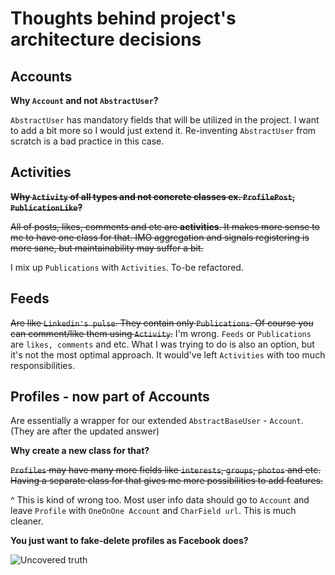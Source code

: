 # Thoughts behind project's architecture decisions


## **Accounts**

**Why `Account` and not `AbstractUser`?**

`AbstractUser` has mandatory fields that will be utilized in the project.
I want to add a bit more so I would just extend it. Re-inventing `AbstractUser` from scratch is a bad practice in this case.


## **Activities**

~~**Why `Activity` of all types and not concrete classes ex. `ProfilePost`, `PublicationLike`?**~~

~~All of posts, likes, comments and etc are __activities__. It makes more sense to me to have one class for that.
IMO aggregation and signals registering is more sane, but maintainability may suffer a bit.~~

I mix up `Publications` with `Activities`. To-be refactored.


## **Feeds**

~~Are like `Linkedin's pulse`. They contain only `Publications`. Of course you can comment/like them using `Activity`.~~
I'm wrong. `Feeds` or `Publications` are `likes, comments` and etc. What I was trying to do is also an option, but
it's not the most optimal approach. It would've left `Activities` with too much responsibilities.


## **Profiles** - now part of **Accounts**

Are essentially a wrapper for our extended `AbstractBaseUser` - `Account`. (They are after the updated answer)

**Why create a new class for that?**

~~`Profiles` may have many more fields like `interests`, `groups`, `photos` and etc.
Having a separate class for that gives me more possibilities to add features.~~

^ This is kind of wrong too. Most user info data should go to `Account` and leave `Profile` with `OneOnOne Account` and `CharField url`.
This is much cleaner.


**You just want to fake-delete profiles as Facebook does?**

![Uncovered truth](http://www.court-records.net/animation/atmey-damage.gif "Uncovered truth")

